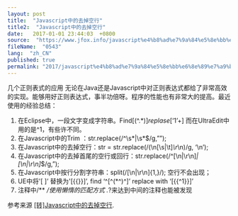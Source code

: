 ```yaml
---
layout: post
title:  "Javascript中的去掉空行"
title2:  "Javascript中的去掉空行"
date:   2017-01-01 23:44:03  +0800
source:  "https://www.jfox.info/javascript%e4%b8%ad%e7%9a%84%e5%8e%bb%e6%8e%89%e7%a9%ba%e8%a1%8c.html"
fileName:  "0543"
lang:  "zh_CN"
published: true
permalink: "2017/javascript%e4%b8%ad%e7%9a%84%e5%8e%bb%e6%8e%89%e7%a9%ba%e8%a1%8c.html"
---
```




几个正则表式的应用
无论在Java还是Javascript中对正则表达式都给了非常高效的实现。能够用好正则表达式，事半功倍呀。程序的性能也有非常大的提高。最近使用的经验总结：

1. 在Eclipse中，一段文字变成字符串。Find[(^.*$)] replase [‘$1’+] 而在UltraEdit中用的是^1，有些许不同。
2. 在Javascript中的Trim ：str.replace(/^\s*|\s*$/g,””);
3. 在Javascript中的去掉空行：str = str.replace(/(\n[\s|\t]*\r*\n)/g, ‘\n’);
4. 在Javascript中的去掉首尾的空行或回行：str.replace(/^[\n|\r\n]*|[\n|\r\n]*$/g,”);
5. 在Javascript中按行分割字符串：split(/[\n|\r\n]{1,}/); 空行不会出现；
6. UE中将'[ ]’ 替换为'[{{}}]’, find ‘^[^(*^)^]’ replace with ‘[{{^1}}]’
7. 注释中/**   */使用懒惰的匹配方式 .*?来达到中间的注释也能被发现

参考来源 [[转]Javascript中的去掉空行](https://www.jfox.info/go.php?url=http://www.jfox.info/url.php?url=http%3A%2F%2Fhi.baidu.com%2Fwm218%2Fitem%2F2694ceee90c6df2e5a7cfb26).
